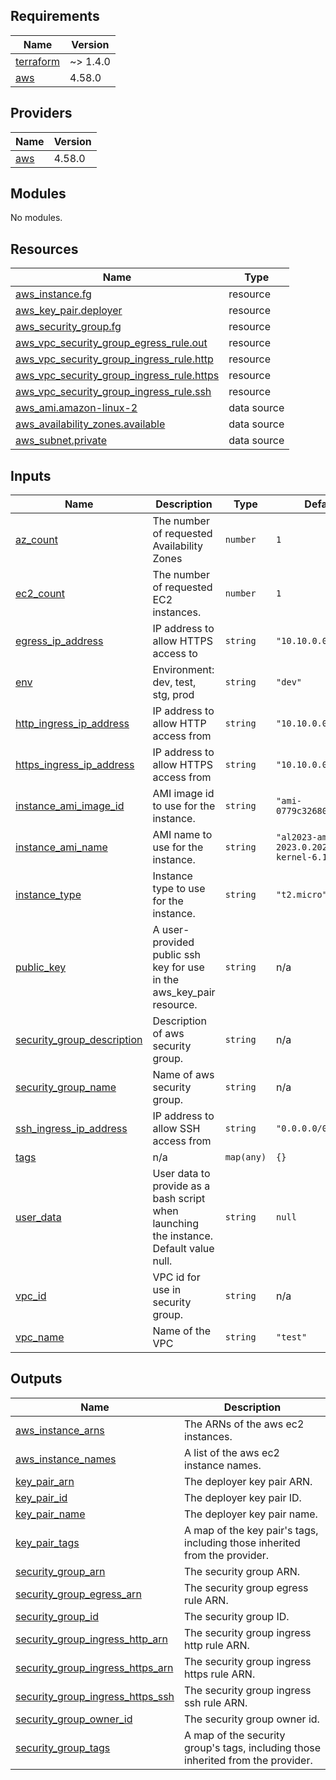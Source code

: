 <!-- BEGIN_TF_DOCS -->
## Requirements

| Name | Version |
|------|---------|
| <a name="requirement_terraform"></a> [terraform](#requirement\_terraform) | ~> 1.4.0 |
| <a name="requirement_aws"></a> [aws](#requirement\_aws) | 4.58.0 |

## Providers

| Name | Version |
|------|---------|
| <a name="provider_aws"></a> [aws](#provider\_aws) | 4.58.0 |

## Modules

No modules.

## Resources

| Name | Type |
|------|------|
| [aws_instance.fg](https://registry.terraform.io/providers/hashicorp/aws/4.58.0/docs/resources/instance) | resource |
| [aws_key_pair.deployer](https://registry.terraform.io/providers/hashicorp/aws/4.58.0/docs/resources/key_pair) | resource |
| [aws_security_group.fg](https://registry.terraform.io/providers/hashicorp/aws/4.58.0/docs/resources/security_group) | resource |
| [aws_vpc_security_group_egress_rule.out](https://registry.terraform.io/providers/hashicorp/aws/4.58.0/docs/resources/vpc_security_group_egress_rule) | resource |
| [aws_vpc_security_group_ingress_rule.http](https://registry.terraform.io/providers/hashicorp/aws/4.58.0/docs/resources/vpc_security_group_ingress_rule) | resource |
| [aws_vpc_security_group_ingress_rule.https](https://registry.terraform.io/providers/hashicorp/aws/4.58.0/docs/resources/vpc_security_group_ingress_rule) | resource |
| [aws_vpc_security_group_ingress_rule.ssh](https://registry.terraform.io/providers/hashicorp/aws/4.58.0/docs/resources/vpc_security_group_ingress_rule) | resource |
| [aws_ami.amazon-linux-2](https://registry.terraform.io/providers/hashicorp/aws/4.58.0/docs/data-sources/ami) | data source |
| [aws_availability_zones.available](https://registry.terraform.io/providers/hashicorp/aws/4.58.0/docs/data-sources/availability_zones) | data source |
| [aws_subnet.private](https://registry.terraform.io/providers/hashicorp/aws/4.58.0/docs/data-sources/subnet) | data source |

## Inputs

| Name | Description | Type | Default | Required |
|------|-------------|------|---------|:--------:|
| <a name="input_az_count"></a> [az\_count](#input\_az\_count) | The number of requested Availability Zones | `number` | `1` | no |
| <a name="input_ec2_count"></a> [ec2\_count](#input\_ec2\_count) | The number of requested EC2 instances. | `number` | `1` | no |
| <a name="input_egress_ip_address"></a> [egress\_ip\_address](#input\_egress\_ip\_address) | IP address to allow HTTPS access to | `string` | `"10.10.0.0/16"` | no |
| <a name="input_env"></a> [env](#input\_env) | Environment: dev, test, stg, prod | `string` | `"dev"` | no |
| <a name="input_http_ingress_ip_address"></a> [http\_ingress\_ip\_address](#input\_http\_ingress\_ip\_address) | IP address to allow HTTP access from | `string` | `"10.10.0.0/16"` | no |
| <a name="input_https_ingress_ip_address"></a> [https\_ingress\_ip\_address](#input\_https\_ingress\_ip\_address) | IP address to allow HTTPS access from | `string` | `"10.10.0.0/16"` | no |
| <a name="input_instance_ami_image_id"></a> [instance\_ami\_image\_id](#input\_instance\_ami\_image\_id) | AMI image id to use for the instance. | `string` | `"ami-0779c326801d5a843"` | no |
| <a name="input_instance_ami_name"></a> [instance\_ami\_name](#input\_instance\_ami\_name) | AMI name to use for the instance. | `string` | `"al2023-ami-2023.0.20230315.0-kernel-6.1-x86_64"` | no |
| <a name="input_instance_type"></a> [instance\_type](#input\_instance\_type) | Instance type to use for the instance. | `string` | `"t2.micro"` | no |
| <a name="input_public_key"></a> [public\_key](#input\_public\_key) | A user-provided public ssh key for use in the aws\_key\_pair resource. | `string` | n/a | yes |
| <a name="input_security_group_description"></a> [security\_group\_description](#input\_security\_group\_description) | Description of aws security group. | `string` | n/a | yes |
| <a name="input_security_group_name"></a> [security\_group\_name](#input\_security\_group\_name) | Name of aws security group. | `string` | n/a | yes |
| <a name="input_ssh_ingress_ip_address"></a> [ssh\_ingress\_ip\_address](#input\_ssh\_ingress\_ip\_address) | IP address to allow SSH access from | `string` | `"0.0.0.0/0"` | no |
| <a name="input_tags"></a> [tags](#input\_tags) | n/a | `map(any)` | `{}` | no |
| <a name="input_user_data"></a> [user\_data](#input\_user\_data) | User data to provide as a bash script when launching the instance. Default value null. | `string` | `null` | no |
| <a name="input_vpc_id"></a> [vpc\_id](#input\_vpc\_id) | VPC id for use in security group. | `string` | n/a | yes |
| <a name="input_vpc_name"></a> [vpc\_name](#input\_vpc\_name) | Name of the VPC | `string` | `"test"` | no |

## Outputs

| Name | Description |
|------|-------------|
| <a name="output_aws_instance_arns"></a> [aws\_instance\_arns](#output\_aws\_instance\_arns) | The ARNs of the aws ec2 instances. |
| <a name="output_aws_instance_names"></a> [aws\_instance\_names](#output\_aws\_instance\_names) | A list of the aws ec2 instance names. |
| <a name="output_key_pair_arn"></a> [key\_pair\_arn](#output\_key\_pair\_arn) | The deployer key pair ARN. |
| <a name="output_key_pair_id"></a> [key\_pair\_id](#output\_key\_pair\_id) | The deployer key pair ID. |
| <a name="output_key_pair_name"></a> [key\_pair\_name](#output\_key\_pair\_name) | The deployer key pair name. |
| <a name="output_key_pair_tags"></a> [key\_pair\_tags](#output\_key\_pair\_tags) | A map of the key pair's tags, including those inherited from the provider. |
| <a name="output_security_group_arn"></a> [security\_group\_arn](#output\_security\_group\_arn) | The security group ARN. |
| <a name="output_security_group_egress_arn"></a> [security\_group\_egress\_arn](#output\_security\_group\_egress\_arn) | The security group egress rule ARN. |
| <a name="output_security_group_id"></a> [security\_group\_id](#output\_security\_group\_id) | The security group ID. |
| <a name="output_security_group_ingress_http_arn"></a> [security\_group\_ingress\_http\_arn](#output\_security\_group\_ingress\_http\_arn) | The security group ingress http rule ARN. |
| <a name="output_security_group_ingress_https_arn"></a> [security\_group\_ingress\_https\_arn](#output\_security\_group\_ingress\_https\_arn) | The security group ingress https rule ARN. |
| <a name="output_security_group_ingress_https_ssh"></a> [security\_group\_ingress\_https\_ssh](#output\_security\_group\_ingress\_https\_ssh) | The security group ingress ssh rule ARN. |
| <a name="output_security_group_owner_id"></a> [security\_group\_owner\_id](#output\_security\_group\_owner\_id) | The security group owner id. |
| <a name="output_security_group_tags"></a> [security\_group\_tags](#output\_security\_group\_tags) | A map of the security group's tags, including those inherited from the provider. |
<!-- END_TF_DOCS -->